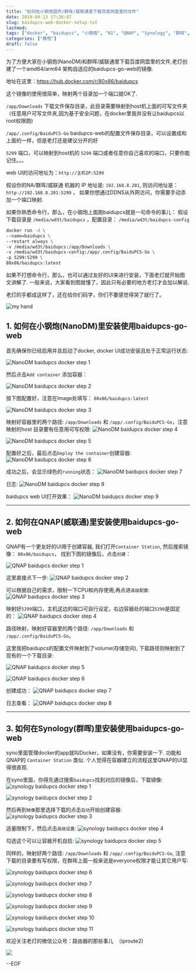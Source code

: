 ```yaml
---
title: "如何在小钢炮固件/群晖/威联通里下载百度网盘里的文件"
date: 2019-04-13 17:26:47
slug: baidupcs-web-docker-setup-tut
lastmod: 
tags: ["docker", "baidupcs", "小钢炮", "N1", "QNAP", "Synology", "群晖", "威联通"]
categories: ["教程"]
draft: false
---
```


为了方便大家在小钢炮(NanoDM)和群晖/威联通里下载百度网盘里的文件,老灯创建了一个amd64/arm64 架构自适应的baidupcs-go-web的镜像.

地址在这里：https://hub.docker.com/r/80x86/baidupcs

这个镜像的使用很简单，映射两个目录加一个端口就OK了.

`/app/Downloads` 下载文件保存目录，此目录需要映射到host机上面的可写文件夹（任意用户可写文件夹,因为基于安全问题，在docker里我并没有让baidupcs以root权限跑)

`/app/.config/BaiduPCS-Go` baidupcs-web的配置文件保存目录，可以设置成和上面的一样，但是老灯还是建议分开的好

`5299` 端口，可以映射到host机的 `5299` 端口或者任意你自己喜欢的端口，只要你能记住。。。

web UI的访问地址为：`http://主机IP:5299`

假设你的NA/群晖/威联通 机器的 IP 地址是: `192.168.8.201`, 则访问地址是： `http://192.168.8.201:5299` ，
如果你想通过DDNS从外网访问，你需要手动添加一个端口映射.


如果你熟悉命令行，那么，在小钢炮上面跑baidupcs就是一句命令的事儿：
假设下载目录是 `/media/wd3t/baidupcs` ，配置目录： `/media/wd3t/baidupcs-config`


```bash
docker run -d \
--name=baidupcs \
--restart always \
-v /media/wd3t/baidupcs:/app/Downloads \
-v /media/wd3t/baidupcs-config:/app/.config/BaiduPCS-Go \
-p 5299:5299 \
80x86/baidupcs:latest
```

如果不打想命令行，那么，也可以通过友好的UI来进行安装，下面老灯就开始图文讲解了.
一般来说，大家看到图就懂了，因此只有必要的地方老灯才会加以解说.

老灯的手都成这样了，还在给你们码字，你们不要感觉得哭了就行了。

![my hand](/img/2019/04/baidupcs-web-docker-setup-tut/my-hand-20190414130526.small.jpg)

## 1. 如何在小钢炮(NanoDM)里安装使用baidupcs-go-web

首先确保你已经启用并且启动了docker, docker UI成功安装且处于正常运行状态:

![NanoDM baidupcs docker step 1](/img/2019/04/baidupcs-web-docker-setup-tut/ndm-baidupcs-1.png)

然后点击`Add container` 添加容器：

![NanoDM baidupcs docker step 2](/img/2019/04/baidupcs-web-docker-setup-tut/ndm-baidupcs-2.png)

按下图配置好，注意在Image处填写： `80x86/baidupcs:latest`

![NanoDM baidupcs docker step 3](/img/2019/04/baidupcs-web-docker-setup-tut/ndm-baidupcs-3.png)

映射好容器里的两个路径: `/app/Downloads` 和 `/app/.config/BaiduPCS-Go`，注意映射的host 目录要有任意用可写权限:
![NanoDM baidupcs docker step 4](/img/2019/04/baidupcs-web-docker-setup-tut/ndm-baidupcs-4.png)

![NanoDM baidupcs docker step 5](/img/2019/04/baidupcs-web-docker-setup-tut/ndm-baidupcs-5.png)

配置好之后，最后点击`Deploy the container`创建容器:
![NanoDM baidupcs docker step 6](/img/2019/04/baidupcs-web-docker-setup-tut/ndm-baidupcs-6.png)

成功之后，会显示绿色的`running`状态：
![NanoDM baidupcs docker step 7](/img/2019/04/baidupcs-web-docker-setup-tut/ndm-baidupcs-7.png)

日志:
![NanoDM baidupcs docker step 8](/img/2019/04/baidupcs-web-docker-setup-tut/ndm-baidupcs-8.png)

baidupcs web UI打开效果：
![NanoDM baidupcs docker step 9](/img/2019/04/baidupcs-web-docker-setup-tut/ndm-baidupcs-9.png)


----------------------------------------------------------------------------------------------

## 2. 如何在QNAP(威联通)里安装使用baidupcs-go-web

QNAP有一个更友好的UI用于创建容器, 我们打开`Container Station`, 然后搜索镜像： `80x86/baidupcs`，
找到下图的镜像后，点击`创建`：

![QNAP baidupcs docker step 1](/img/2019/04/baidupcs-web-docker-setup-tut/QNAP-baidupcs-1.png)

这里直接点下一步:
![QNAP baidupcs docker step 2](/img/2019/04/baidupcs-web-docker-setup-tut/QNAP-baidupcs-2.png)

可以根据自己的需求，限制一下CPU和内存使用,再点进`高级配置`:
![QNAP baidupcs docker step 3](/img/2019/04/baidupcs-web-docker-setup-tut/QNAP-baidupcs-3.png)

映射好`5299`端口，主机这边的端口可自行设定，右边容器处的端口`5299`是固定的：
![QNAP baidupcs docker step 4](/img/2019/04/baidupcs-web-docker-setup-tut/QNAP-baidupcs-4.png)

路径映射，映射好容器里的两个路径: `/app/Downloads` 和 `/app/.config/BaiduPCS-Go`，

这里我把baidupcs的配置文件映射到了volume(存储空间), 下载路径则映射到了现有的一个下载目录:

![QNAP baidupcs docker step 5](/img/2019/04/baidupcs-web-docker-setup-tut/QNAP-baidupcs-5.png)

![QNAP baidupcs docker step 6](/img/2019/04/baidupcs-web-docker-setup-tut/QNAP-baidupcs-6.png)

创建成功：
![QNAP baidupcs docker step 7](/img/2019/04/baidupcs-web-docker-setup-tut/QNAP-baidupcs-7.png)

日志查看：
![QNAP baidupcs docker step 8](/img/2019/04/baidupcs-web-docker-setup-tut/QNAP-baidupcs-8.png)

----------------------------------------------------------------------------------------------

## 3. 如何在Synology(群晖)里安装使用baidupcs-go-web

syno里面管理docker的app就叫Docker，如果没有，你需要安装一下.
功能和QNAP的 `Container Station` 类似. 个人觉得在容器建立的流程这里QNAP的UI显得很直观.

在syno里面，你得先通过搜索`baidupcs`找到对应的镜像后，下载镜像:
![synology baidupcs docker step 1](/img/2019/04/baidupcs-web-docker-setup-tut/synology-baidupcs-1.png)

![synology baidupcs docker step 2](/img/2019/04/baidupcs-web-docker-setup-tut/synology-baidupcs-2.png)

然后再到`映像`那里选择下载的点击`启动`开始创建容器:
![synology baidupcs docker step 3](/img/2019/04/baidupcs-web-docker-setup-tut/synology-baidupcs-3.png)

适量限制下，然后点击`高级设置`:
![synology baidupcs docker step 4](/img/2019/04/baidupcs-web-docker-setup-tut/synology-baidupcs-4.png)

勾选这个可以让容器开机自启:
![synology baidupcs docker step 5](/img/2019/04/baidupcs-web-docker-setup-tut/synology-baidupcs-5.png)

同样的，映射好两个路径: `/app/Downloads` 和 `/app/.config/BaiduPCS-Go`,
注意下载的目录要有写权限，在群晖上面一般来说是everyone权限才能让其它用户写:

![synology baidupcs docker step 6](/img/2019/04/baidupcs-web-docker-setup-tut/synology-baidupcs-6.png)

![synology baidupcs docker step 7](/img/2019/04/baidupcs-web-docker-setup-tut/synology-baidupcs-7.png)

![synology baidupcs docker step 8](/img/2019/04/baidupcs-web-docker-setup-tut/synology-baidupcs-8.png)

![synology baidupcs docker step 9](/img/2019/04/baidupcs-web-docker-setup-tut/synology-baidupcs-9.png)

![synology baidupcs docker step 10](/img/2019/04/baidupcs-web-docker-setup-tut/synology-baidupcs-10.png)

![synology baidupcs docker step 11](/img/2019/04/baidupcs-web-docker-setup-tut/synology-baidupcs-11.png)


欢迎关注老灯的微信公众号：路由器的那些事儿  （iproute2)

![](/img/2019/04/why-filebrowser-raise-wrong-credentials-error-even-with-right-credentials/7d15018e-d35a-4b22-b49f-fdb9e6872bc5.png)


--EOF